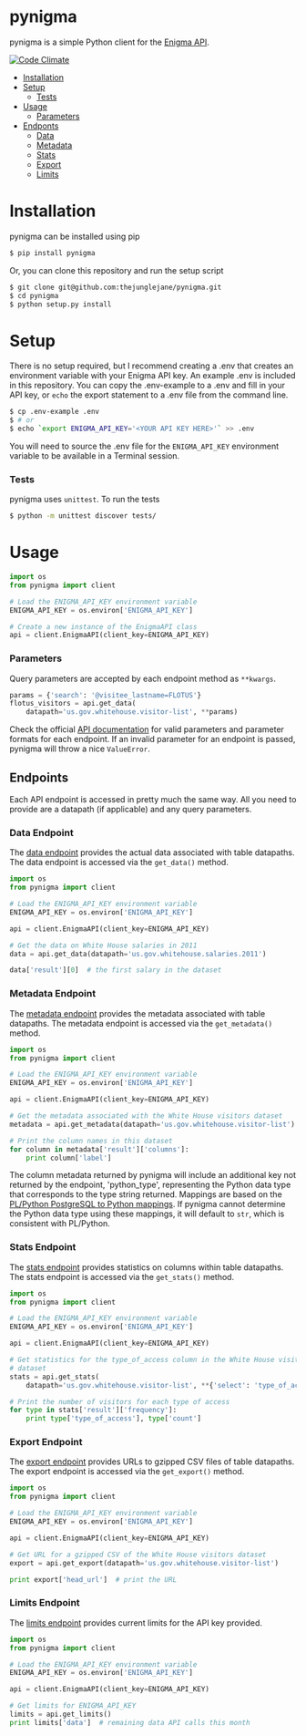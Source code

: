 # pynigma

pynigma is a simple Python client for the [Enigma API](https://app.enigma.io/api).

[![Code Climate](https://codeclimate.com/github/thejunglejane/pynigma/badges/gpa.svg)](https://codeclimate.com/github/thejunglejane/pynigma)

+ [Installation](#installation)
+ [Setup](#setup)
    + [Tests](#tests)
+ [Usage](#usage)
    + [Parameters](#parameters)
+ [Endponts](#endpoints)
    + [Data](#data-endpoint)
    + [Metadata](#metadata-endpoint)
    + [Stats](#stats-endpoint)
    + [Export](#export-endpoint)
    + [Limits](#limits-endpoint)

# Installation

pynigma can be installed using pip
```bash
$ pip install pynigma
```

Or, you can clone this repository and run the setup script
```bash
$ git clone git@github.com:thejunglejane/pynigma.git
$ cd pynigma
$ python setup.py install
```

# Setup

There is no setup required, but I recommend creating a .env that creates an environment variable with your Enigma API key. An example .env is included in this repository. You can copy the .env-example to a .env and fill in your API key, or `echo` the export statement to a .env file from the command line.
```bash
$ cp .env-example .env
$ # or
$ echo `export ENIGMA_API_KEY='<YOUR API KEY HERE>'` >> .env
```

You will need to source the .env file for the `ENIGMA_API_KEY` environment variable to be available in a Terminal session.

### Tests

pynigma uses `unittest`. To run the tests
```bash
$ python -m unittest discover tests/
```

# Usage

```python
import os
from pynigma import client

# Load the ENIGMA_API_KEY environment variable
ENIGMA_API_KEY = os.environ['ENIGMA_API_KEY']

# Create a new instance of the EnigmaAPI class
api = client.EnigmaAPI(client_key=ENIGMA_API_KEY)
```

### Parameters

Query parameters are accepted by each endpoint method as `**kwargs`.
```python
params = {'search': '@visitee_lastname=FLOTUS'}
flotus_visitors = api.get_data(
    datapath='us.gov.whitehouse.visitor-list', **params)
```
Check the official [API documentation](https://app.enigma.io/api) for valid parameters and parameter formats for each endpoint. If an invalid parameter for an endpoint is passed, pynigma will throw a nice `ValueError`.


## Endpoints

Each API endpoint is accessed in pretty much the same way. All you need to provide are a datapath (if applicable) and any query parameters.

### Data Endpoint

The [data endpoint](https://app.enigma.io/api#data) provides the actual data associated with table datapaths. The data endpoint is accessed via the `get_data()` method.

```python
import os
from pynigma import client

# Load the ENIGMA_API_KEY environment variable
ENIGMA_API_KEY = os.environ['ENIGMA_API_KEY']

api = client.EnigmaAPI(client_key=ENIGMA_API_KEY)

# Get the data on White House salaries in 2011
data = api.get_data(datapath='us.gov.whitehouse.salaries.2011')

data['result'][0]  # the first salary in the dataset
```
### Metadata Endpoint

The [metadata endpoint](https://app.enigma.io/api#metadata) provides the metadata associated with table datapaths. The metadata endpoint is accessed via the `get_metadata()` method.

```python
import os
from pynigma import client

# Load the ENIGMA_API_KEY environment variable
ENIGMA_API_KEY = os.environ['ENIGMA_API_KEY']

api = client.EnigmaAPI(client_key=ENIGMA_API_KEY)

# Get the metadata associated with the White House visitors dataset
metadata = api.get_metadata(datapath='us.gov.whitehouse.visitor-list')

# Print the column names in this dataset
for column in metadata['result']['columns']:
    print column['label']
```

The column metadata returned by pynigma will include an additional key not returned by the endpoint, 'python_type', representing the Python data type that corresponds to the type string returned. Mappings are based on the [PL/Python PostgreSQL to Python mappings](http://www.postgresql.org/docs/9.4/static/plpython-data.html). If pynigma cannot determine the Python data type using these mappings, it will default to `str`, which is consistent with PL/Python.

### Stats Endpoint

The [stats endpoint](https://app.enigma.io/api#stats) provides statistics on columns within table datapaths. The stats endpoint is accessed via the `get_stats()` method.

```python
import os
from pynigma import client

# Load the ENIGMA_API_KEY environment variable
ENIGMA_API_KEY = os.environ['ENIGMA_API_KEY']

api = client.EnigmaAPI(client_key=ENIGMA_API_KEY)

# Get statistics for the type_of_access column in the White House visitors
# dataset
stats = api.get_stats(
    datapath='us.gov.whitehouse.visitor-list', **{'select': 'type_of_access'})

# Print the number of visitors for each type of access
for type in stats['result']['frequency']:
    print type['type_of_access'], type['count']
```
### Export Endpoint

The [export endpoint](https://app.enigma.io/export) provides URLs to gzipped CSV files of table datapaths. The export endpoint is accessed via the `get_export()` method.

```python
import os
from pynigma import client

# Load the ENIGMA_API_KEY environment variable
ENIGMA_API_KEY = os.environ['ENIGMA_API_KEY']

api = client.EnigmaAPI(client_key=ENIGMA_API_KEY)

# Get URL for a gzipped CSV of the White House visitors dataset
export = api.get_export(datapath='us.gov.whitehouse.visitor-list')

print export['head_url']  # print the URL
```

### Limits Endpoint

The [limits endpoint](https://app.enigma.io/limits) provides current limits for the API key provided.

```python
import os
from pynigma import client

# Load the ENIGMA_API_KEY environment variable
ENIGMA_API_KEY = os.environ['ENIGMA_API_KEY']

api = client.EnigmaAPI(client_key=ENIGMA_API_KEY)

# Get limits for ENIGMA_API_KEY
limits = api.get_limits()
print limits['data']  # remaining data API calls this month
```

